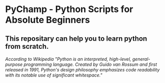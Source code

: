# PyChamp - Python Scripts for Absolute Beginners

## This repositary can help you to learn python from scratch.

###### According to Wikipedia "Python is an interpreted, high-level, general-purpose programming language. Created by Guido van Rossum and first released in 1991, Python's design philosophy emphasizes code readability with its notable use of significant whitespace."
